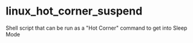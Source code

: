 # linux_hot_corner_suspend
Shell script that can be run as a "Hot Corner" command to get into Sleep Mode
